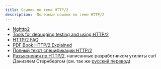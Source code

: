 ```yaml
---
title: Ссылки по теме HTTP/2
description:  Полезные ссылки по теме HTTP/2
---
```


- [Nghttp2](https://nghttp2.org/)
- [Tools for debugging testing and using HTTP/2](https://blog.cloudflare.com/tools-for-debugging-testing-and-using-http-2/)
- [HTTP/2 FAQ](https://http2.github.io/faq/)
- [PDF Book HTTP/2 Explained](https://http2-explained.haxx.se/)
- [Полный текст спецификации HTTP/2](http://httpwg.org/specs/rfc7540.html)
- [Разъяснения по HTTP/2](https://daniel.haxx.se/http2/),
написанные разработчиком утилиты curl Даниэлем Стернбергом (см. так же [русский перевод](https://habrahabr.ru/post/221427/))
